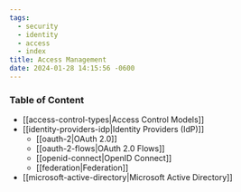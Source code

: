 ```yaml
---
tags:
  - security
  - identity
  - access
  - index
title: Access Management
date: 2024-01-28 14:15:56 -0600
---
```


### Table of Content

* [[access-control-types|Access Control Models]]
* [[identity-providers-idp|Identity Providers (IdP)]]
	- [[oauth-2|OAuth 2.0]]
	- [[oauth-2-flows|OAuth 2.0 Flows]]
	- [[openid-connect|OpenID Connect]]
	- [[federation|Federation]]
* [[microsoft-active-directory|Microsoft Active Directory]]
